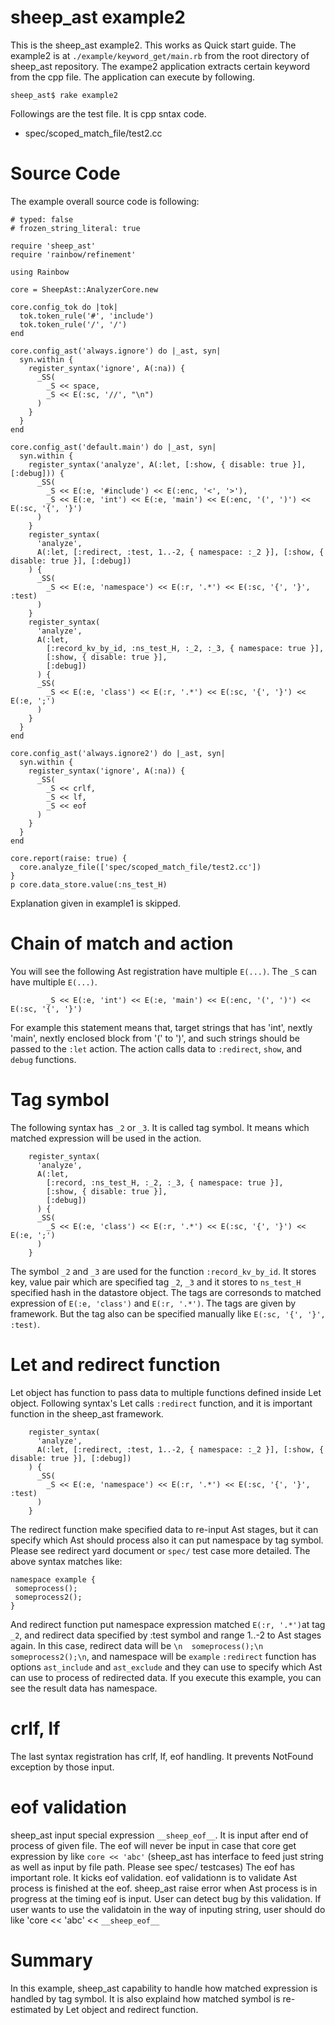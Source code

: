 # sheep_ast example2

This is the sheep_ast example2. This works as Quick start guide. The example2 is at `./example/keyword_get/main.rb` from the root directory of sheep_ast repository. The exampe2 application extracts certain keyword from the cpp file. The application can execute by following.

```
sheep_ast$ rake example2
```

Followings are the test file. It is cpp sntax code.

- spec/scoped_match_file/test2.cc

# Source Code

The example overall source code is following:

```
# typed: false
# frozen_string_literal: true

require 'sheep_ast'
require 'rainbow/refinement'

using Rainbow

core = SheepAst::AnalyzerCore.new

core.config_tok do |tok|
  tok.token_rule('#', 'include')
  tok.token_rule('/', '/')
end

core.config_ast('always.ignore') do |_ast, syn|
  syn.within {
    register_syntax('ignore', A(:na)) {
      _SS(
        _S << space,
        _S << E(:sc, '//', "\n")
      )
    }
  }
end

core.config_ast('default.main') do |_ast, syn|
  syn.within {
    register_syntax('analyze', A(:let, [:show, { disable: true }], [:debug])) {
      _SS(
        _S << E(:e, '#include') << E(:enc, '<', '>'),
        _S << E(:e, 'int') << E(:e, 'main') << E(:enc, '(', ')') << E(:sc, '{', '}')
      )
    }
    register_syntax(
      'analyze',
      A(:let, [:redirect, :test, 1..-2, { namespace: :_2 }], [:show, { disable: true }], [:debug])
    ) {
      _SS(
        _S << E(:e, 'namespace') << E(:r, '.*') << E(:sc, '{', '}', :test)
      )
    }
    register_syntax(
      'analyze',
      A(:let,
        [:record_kv_by_id, :ns_test_H, :_2, :_3, { namespace: true }],
        [:show, { disable: true }],
        [:debug])
      ) {
      _SS(
        _S << E(:e, 'class') << E(:r, '.*') << E(:sc, '{', '}') << E(:e, ';')
      )
    }
  }
end

core.config_ast('always.ignore2') do |_ast, syn|
  syn.within {
    register_syntax('ignore', A(:na)) {
      _SS(
        _S << crlf,
        _S << lf,
        _S << eof
      )
    }
  }
end

core.report(raise: true) {
  core.analyze_file(['spec/scoped_match_file/test2.cc'])
}
p core.data_store.value(:ns_test_H)
```

Explanation given in example1 is skipped.

# Chain of match and action

You will see the following Ast registration have multiple `E(...)`. The `_S` can have multiple `E(...)`.

```
        _S << E(:e, 'int') << E(:e, 'main') << E(:enc, '(', ')') << E(:sc, '{', '}')
```
For example this statement means that, target strings that has 'int', nextly 'main', nextly enclosed block from '(' to ')', and such strings should be passed to the `:let` action. The action calls data to `:redirect`, `show`, and `debug` functions.

# Tag symbol

The following syntax has `_2` or `_3`.
It is called tag symbol. It means which matched expression will be used in the action. 

```
    register_syntax(
      'analyze',
      A(:let,
        [:record, :ns_test_H, :_2, :_3, { namespace: true }],
        [:show, { disable: true }],
        [:debug])
      ) {
      _SS(
        _S << E(:e, 'class') << E(:r, '.*') << E(:sc, '{', '}') << E(:e, ';')
      )
    }
```

The symbol `_2` and `_3` are used for the function `:record_kv_by_id`. It stores key, value pair which are specified tag `_2`, `_3` and it stores to `ns_test_H` specified hash in the datastore object. The tags are corresonds to matched expression of `E(:e, 'class')` and `E(:r, '.*')`. The tags are given by framework. But the tag also can be specified manually like `E(:sc, '{', '}', :test)`.


# Let and redirect function

Let object has function to pass data to multiple functions defined inside Let object. Following syntax's Let calls `:redirect` function, and it is important function in the sheep_ast framework.

```
    register_syntax(
      'analyze',
      A(:let, [:redirect, :test, 1..-2, { namespace: :_2 }], [:show, { disable: true }], [:debug])
    ) {
      _SS(
        _S << E(:e, 'namespace') << E(:r, '.*') << E(:sc, '{', '}', :test)
      )
    }
```

The redirect function make specified data to re-input Ast stages, but it can specify which Ast should process also it can put namespace by tag symbol. Please see redirect yard document or `spec/` test case more detailed. The above syntax matches like:
```
namespace example {
 someprocess();
 someprocess2();
}
```

And redirect function put namespace expression matched `E(:r, '.*')`at tag `_2`, and redirect data specified by :test symbol and range 1..-2 to Ast stages again.
In this case, redirect data will be `\n  someprocess();\n  someprocess2();\n`, and namespace will be `example`
`:redirect` function has options `ast_include` and `ast_exclude` and they can use to specify which Ast can use to process of redirected data.
If you execute this example, you can see the result data has namespace.

# crlf, lf

The last syntax registration has crlf, lf, eof handling.
It prevents NotFound exception by those input.

# eof validation

sheep_ast input special expression `__sheep_eof__`.
It is input after end of process of given file. The eof will never be input in case that core get expression by like `core << 'abc'` (sheep_ast has interface to feed just string as well as input by file path. Please see spec/ testcases)
The eof has important role. It kicks eof validation.
eof validationn is to validate Ast process is finished at the eof. sheep_ast raise error when Ast process is in progress at the timing eof is input.
User can detect bug by this validation. If user wants to use the validatoin in the way of inputing string, user should do like 'core << 'abc' << `__sheep_eof__`

# Summary

In this example, sheep_ast capability to handle how matched expression is handled by tag symbol.
It is also explaind how matched symbol is re-estimated by Let object and redirect function.

